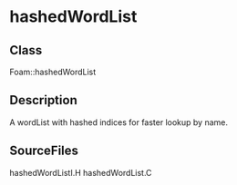 # hashedWordList 
## Class
Foam::hashedWordList

## Description
A wordList with hashed indices for faster lookup by name.

## SourceFiles
hashedWordListI.H
hashedWordList.C

